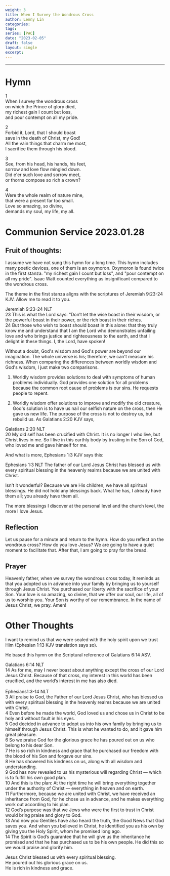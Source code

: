```yaml
---
weight: 3
title: When I Survey the Wondrous Cross
author: Lenny Lin
categories: 
tags: 
series: [PAC]
date: "2023-02-05"
draft: false
layout: single
excerpt: 
---
```



<!--more-->
----

# Hymn

1  
When I survey the wondrous cross  
on which the Prince of glory died,  
my richest gain I count but loss,  
and pour contempt on all my pride.

2   
Forbid it, Lord, that I should boast  
save in the death of Christ, my God!  
All the vain things that charm me most,  
I sacrifice them through his blood.

3   
See, from his head, his hands, his feet,  
sorrow and love flow mingled down.  
Did e'er such love and sorrow meet,  
or thorns compose so rich a crown? 

4   
Were the whole realm of nature mine,  
that were a present far too small.  
Love so amazing, so divine,  
demands my soul, my life, my all.

# Communion Service 2023.01.28

## Fruit of thoughts:  
I assume we have not sung this hymn for a long time.  This hymn includes many poetic devices, one of them is an oxymoron.  Oxymoron is found twice in the first stanza.  "my richest gain I count but loss",  and "pour contempt on all my pride". Isaac Watt counted everything as insignificant compared to the wondrous cross.  

The theme in the first stanza aligns with the scriptures of Jeremiah 9:23-24 KJV. Allow me to read it to you.

<div class = "quote">
‪Jeremiah‬ 9:23-24 NLT
<br>23 This is what the Lord says: “Don’t let the wise boast in their wisdom, or the powerful boast in their power, or the rich boast in their riches.    
<br>24 But those who wish to boast should boast in this alone: that they truly know me and understand that I am the Lord who demonstrates unfailing love and who brings justice and righteousness to the earth, and that I delight in these things. I, the Lord, have spoken!
</div>

Without a doubt, God's wisdom and God's power are beyond our imagination.  The whole universe is his; therefore, we can't measure his richness.  When comparing the differences between worldly wisdom and God's wisdom, I just make two comparisons.   

1) Worldly wisdom provides solutions to deal with symptoms of human problems individually.  God provides one solution for all problems because the common root cause of problems is our sins.  He requests people to repent.   

2) Worldly wisdom offer solutions to improve and modify the old creature, God's solution is to have us nail our selfish nature on the cross, then He gave us new life. The purpose of the cross is not to destroy us, but rebuild us. As Galatians 2:20 KJV says, 

<div class = "quote">

Galatians 2:20 NLT  
20 My old self has been crucified with Christ. It is no longer I who live, but Christ lives in me. So I live in this earthly body by trusting in the Son of God, who loved me and gave himself for me.
</div>


And what is more, Ephesians 1:3 KJV says this: 
<div class = "quote">
Ephesians 1:3 NLT
The father of our Lord Jesus Christ has blessed us with every spiritual blessing in the heavenly realms because we are united with Christ.  
</div>

Isn't it wonderful? Because we are His children, we have all spiritual blessings. He did not hold any blessings back.  What he has, I already have them all; you already have them all.     

The more blessings I discover at the personal level and the church level, the more I love Jesus.



## Reflection

Let us pause for a minute and return to the hymn. How do you reflect on the wondrous cross? How do you love Jesus? We are going to have a quiet moment to facilitate that. After that, I am going to pray for the bread.

## Prayer  

Heavenly father, when we survey the wondrous cross today, It reminds us that you adopted us in advance into your family by bringing us to yourself through Jesus Christ.  You purchased our liberty with the sacrifice of your Son.  Your love is so amazing, so divine, that we offer our soul, our life, all of us to worship you.  Your Son is worthy of our remembrance.  In the name of Jesus Christ, we pray. Amen!

# Other Thoughts

I want to remind us that we were sealed with the holy spirit upon we trust Him (Ephesian 1:13 KJV translation says so).  

He based this hymn on the Scriptural reference of Galatians 6:14 ASV.  

<div class = "quote">
Galatians ‬6:14 NLT
<br>14 As for me, may I never boast about anything except the cross of our Lord Jesus Christ. Because of that cross, my interest in this world has been crucified, and the world’s interest in me has also died.
</div>

<br>
<div class = "quote">
‪Ephesians‬1:3-14 NLT
<br>3 All praise to God, the Father of our Lord Jesus Christ, who has blessed us with every spiritual blessing in the heavenly realms because we are united with Christ.   
<br>4 Even before he made the world, God loved us and chose us in Christ to be holy and without fault in his eyes.   
<br>5 God decided in advance to adopt us into his own family by bringing us to himself through Jesus Christ. This is what he wanted to do, and it gave him great pleasure.   
<br>6 So we praise God for the glorious grace he has poured out on us who belong to his dear Son.   
<br>7 He is so rich in kindness and grace that he purchased our freedom with the blood of his Son and forgave our sins.   
<br>8 He has showered his kindness on us, along with all wisdom and understanding.  
<br>9 God has now revealed to us his mysterious will regarding Christ — which is to fulfill his own good plan.   
<br>10 And this is the plan: At the right time he will bring everything together under the authority of Christ — everything in heaven and on earth.   
<br>11 Furthermore, because we are united with Christ, we have received an inheritance from God, for he chose us in advance, and he makes everything work out according to his plan.  
<br>12 God’s purpose was that we Jews who were the first to trust in Christ would bring praise and glory to God.   
<br>13 And now you Gentiles have also heard the truth, the Good News that God saves you. And when you believed in Christ, he identified you as his own by giving you the Holy Spirit, whom he promised long ago.   
<br>14 The Spirit is God’s guarantee that he will give us the inheritance he promised and that he has purchased us to be his own people. He did this so we would praise and glorify him.
</div>

Jesus Christ blessed us with every spiritual blessing.  
He poured out his glorious grace on us.  
He is rich in kindness and grace.

